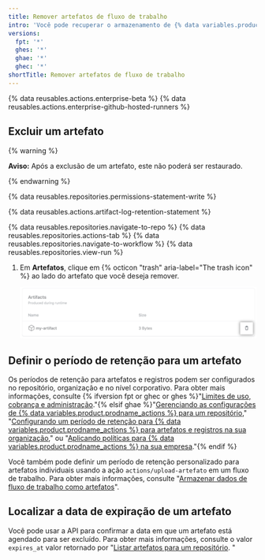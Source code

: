 ```yaml
---
title: Remover artefatos de fluxo de trabalho
intro: 'Você pode recuperar o armazenamento de {% data variables.product.prodname_actions %} utilizado, excluindo artefatos antes de expirarem em {% data variables.product.product_name %}.'
versions:
  fpt: '*'
  ghes: '*'
  ghae: '*'
  ghec: '*'
shortTitle: Remover artefatos de fluxo de trabalho
---
```


{% data reusables.actions.enterprise-beta %}
{% data reusables.actions.enterprise-github-hosted-runners %}

## Excluir um artefato

{% warning %}

**Aviso:** Após a exclusão de um artefato, este não poderá ser restaurado.

{% endwarning %}

{% data reusables.repositories.permissions-statement-write %}

{% data reusables.actions.artifact-log-retention-statement %}

{% data reusables.repositories.navigate-to-repo %}
{% data reusables.repositories.actions-tab %}
{% data reusables.repositories.navigate-to-workflow %}
{% data reusables.repositories.view-run %}
1. Em **Artefatos**, clique em {% octicon "trash" aria-label="The trash icon" %} ao lado do artefato que você deseja remover.

    ![Menu suspenso para excluir o artefato](/assets/images/help/repository/actions-delete-artifact-updated.png)


## Definir o período de retenção para um artefato

Os períodos de retenção para artefatos e registros podem ser configurados no repositório, organização e no nível corporativo. Para obter mais informações, consulte {% ifversion fpt or ghec or ghes %}"[Limites de uso, cobrança e administração](/actions/reference/usage-limits-billing-and-administration#artifact-and-log-retention-policy)."{% elsif ghae %}"[Gerenciando as configurações de {% data variables.product.prodname_actions %} para um repositório](/repositories/managing-your-repositorys-settings-and-features/enabling-features-for-your-repository/managing-github-actions-settings-for-a-repository#configuring-the-retention-period-for-github-actions-artifacts-and-logs-in-your-repository)," "[Configurando um período de retenção para {% data variables.product.prodname_actions %} para artefatos e registros na sua organização](/organizations/managing-organization-settings/configuring-the-retention-period-for-github-actions-artifacts-and-logs-in-your-organization)," ou "[Aplicando políticas para {% data variables.product.prodname_actions %} na sua empresa](/admin/policies/enforcing-policies-for-your-enterprise/enforcing-policies-for-github-actions-in-your-enterprise#enforcing-a-policy-for-artifact-and-log-retention-in-your-enterprise)."{% endif %}

Você também pode definir um período de retenção personalizado para artefatos individuais usando a ação `actions/upload-artefato` em um fluxo de trabalho. Para obter mais informações, consulte "[Armazenar dados de fluxo de trabalho como artefatos](/actions/guides/storing-workflow-data-as-artifacts#configuring-a-custom-artifact-retention-period)".

## Localizar a data de expiração de um artefato

Você pode usar a API para confirmar a data em que um artefato está agendado para ser excluído. Para obter mais informações, consulte o valor `expires_at` valor retornado por "[Listar artefatos para um repositório](/rest/reference/actions#artifacts). "
